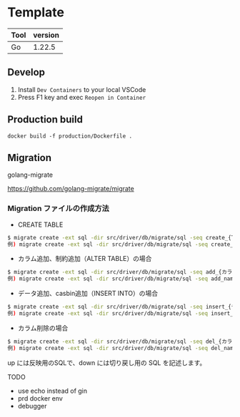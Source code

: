 # Template

| Tool | version |
| -- | -- |
| Go | 1.22.5 |

## Develop

1. Install `Dev Containers` to your local VSCode
1. Press F1 key and exec `Reopen in Container`

## Production build

```
docker build -f production/Dockerfile .
```
## Migration

golang-migrate

https://github.com/golang-migrate/migrate

### Migration ファイルの作成方法

- CREATE TABLE

```sh
$ migrate create -ext sql -dir src/driver/db/migrate/sql -seq create_{TABLE NAME}
例) migrate create -ext sql -dir src/driver/db/migrate/sql -seq create_samples
```

- カラム追加、制約追加（ALTER TABLE）の場合

```sh
$ migrate create -ext sql -dir src/driver/db/migrate/sql -seq add_{カラム名}_to_{TABLE NAME}
例) migrate create -ext sql -dir src/driver/db/migrate/sql -seq add_name_to_samples_table
```

- データ追加、casbin追加（INSERT INTO）の場合

```sh
$ migrate create -ext sql -dir src/driver/db/migrate/sql -seq insert_{データ投入内容}
例) migrate create -ext sql -dir src/driver/db/migrate/sql -seq insert_samples
```

- カラム削除の場合

```sh
$ migrate create -ext sql -dir src/driver/db/migrate/sql -seq del_{カラム名}_from_{TABLE NAME}
例) migrate create -ext sql -dir src/driver/db/migrate/sql -seq del_name_from_samples
```

up には反映用のSQLで、down には切り戻し用の SQL を記述します。

TODO
- use echo instead of gin
- prd docker env
- debugger
